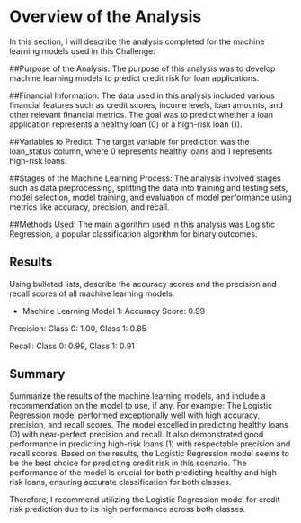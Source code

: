 # Overview of the Analysis
In this section, I will describe the analysis completed for the machine learning models used in this Challenge:


##Purpose of the Analysis:
The purpose of this analysis was to develop machine learning models to predict credit risk for loan applications.

##Financial Information:
 The data used in this analysis included various financial features such as credit scores, income levels, loan amounts, and other relevant financial metrics. The goal was to predict whether a loan application represents a healthy loan (0) or a high-risk loan (1).

##Variables to Predict:
 The target variable for prediction was the loan_status column, where 0 represents healthy loans and 1 represents high-risk loans.

##Stages of the Machine Learning Process:
 The analysis involved stages such as data preprocessing, splitting the data into training and testing sets, model selection, model training, and evaluation of model performance using metrics like accuracy, precision, and recall.

##Methods Used: 
The main algorithm used in this analysis was Logistic Regression, a popular classification algorithm for binary outcomes.

## Results

Using bulleted lists, describe the accuracy scores and the precision and recall scores of all machine learning models.

* Machine Learning Model 1:
Accuracy Score: 0.99

Precision: Class 0: 1.00, Class 1: 0.85

Recall: Class 0: 0.99, Class 1: 0.91

## Summary

Summarize the results of the machine learning models, and include a recommendation on the model to use, if any. For example:
The Logistic Regression model performed exceptionally well with high accuracy, precision, and recall scores.
The model excelled in predicting healthy loans (0) with near-perfect precision and recall.
It also demonstrated good performance in predicting high-risk loans (1) with respectable precision and recall scores.
Based on the results, the Logistic Regression model seems to be the best choice for predicting credit risk in this scenario.
The performance of the model is crucial for both predicting healthy and high-risk loans, ensuring accurate classification for both classes.

Therefore, I recommend utilizing the Logistic Regression model for credit risk prediction due to its high performance across both classes.

